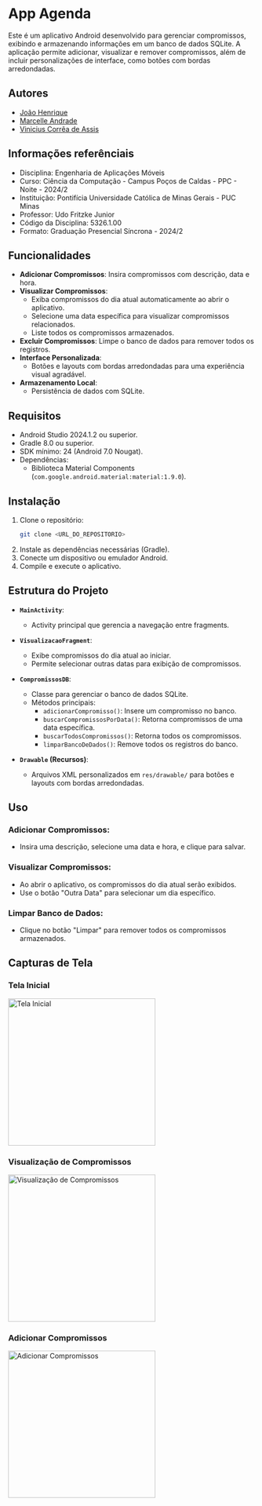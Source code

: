 # **App Agenda**

Este é um aplicativo Android desenvolvido para gerenciar compromissos, exibindo e armazenando informações em um banco de dados SQLite. A aplicação permite adicionar, visualizar e remover compromissos, além de incluir personalizações de interface, como botões com bordas arredondadas.

## Autores

- [João Henrique](https://github.com/joao4xz)
- [Marcelle Andrade](https://github.com/Marcelleap)
- [Vinicius Corrêa de Assis](https://github.com/viniciuscoassis)

## Informações referênciais 

- Disciplina: Engenharia de Aplicações Móveis
- Curso: Ciência da Computação - Campus Poços de Caldas - PPC - Noite - 2024/2
- Instituição: Pontifícia Universidade Católica de Minas Gerais - PUC Minas
- Professor: Udo Fritzke Junior
- Código da Disciplina: 5326.1.00
- Formato: Graduação Presencial Síncrona - 2024/2

## **Funcionalidades**
- **Adicionar Compromissos**: Insira compromissos com descrição, data e hora.
- **Visualizar Compromissos**:
  - Exiba compromissos do dia atual automaticamente ao abrir o aplicativo.
  - Selecione uma data específica para visualizar compromissos relacionados.
  - Liste todos os compromissos armazenados.
- **Excluir Compromissos**: Limpe o banco de dados para remover todos os registros.
- **Interface Personalizada**:
  - Botões e layouts com bordas arredondadas para uma experiência visual agradável.
- **Armazenamento Local**:
  - Persistência de dados com SQLite.

## **Requisitos**
- Android Studio 2024.1.2 ou superior.
- Gradle 8.0 ou superior.
- SDK mínimo: 24 (Android 7.0 Nougat).
- Dependências:
  - Biblioteca Material Components (`com.google.android.material:material:1.9.0`).

## **Instalação**
1. Clone o repositório:
   ```bash
   git clone <URL_DO_REPOSITORIO>

  2. Instale as dependências necessárias (Gradle).
3. Conecte um dispositivo ou emulador Android.
4. Compile e execute o aplicativo.

## **Estrutura do Projeto**
- **`MainActivity`**: 
  - Activity principal que gerencia a navegação entre fragments.
  
- **`VisualizacaoFragment`**:
  - Exibe compromissos do dia atual ao iniciar.
  - Permite selecionar outras datas para exibição de compromissos.
  
- **`CompromissosDB`**:
  - Classe para gerenciar o banco de dados SQLite.
  - Métodos principais:
    - `adicionarCompromisso()`: Insere um compromisso no banco.
    - `buscarCompromissosPorData()`: Retorna compromissos de uma data específica.
    - `buscarTodosCompromissos()`: Retorna todos os compromissos.
    - `limparBancoDeDados()`: Remove todos os registros do banco.
  
- **`Drawable` (Recursos)**:
  - Arquivos XML personalizados em `res/drawable/` para botões e layouts com bordas arredondadas.

## **Uso**
### **Adicionar Compromissos**:
- Insira uma descrição, selecione uma data e hora, e clique para salvar.

### **Visualizar Compromissos**:
- Ao abrir o aplicativo, os compromissos do dia atual serão exibidos.
- Use o botão "Outra Data" para selecionar um dia específico.

### **Limpar Banco de Dados**:
- Clique no botão "Limpar" para remover todos os compromissos armazenados.

## **Capturas de Tela**

### **Tela Inicial**
<img src="https://github.com/user-attachments/assets/450f5d48-8e1b-42a6-b446-c3814687d1bf" alt="Tela Inicial" width="300">

### **Visualização de Compromissos**
<img src="https://github.com/user-attachments/assets/1be020be-3dc3-4648-9588-7a42d88a75b9" alt="Visualização de Compromissos" width="300">

### **Adicionar Compromissos**
<img src="https://github.com/user-attachments/assets/33baca06-9510-47d7-977e-028a05a8d190" alt="Adicionar Compromissos" width="300">
